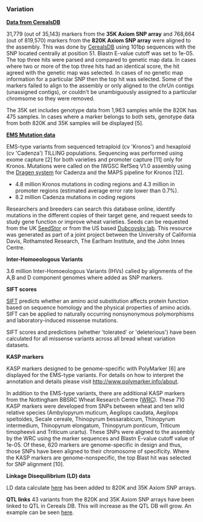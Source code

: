 ### Variation

[**Data from CerealsDB**](http://europepmc.org/abstract/MED/27342803)

31,779 (out of 35,143) markers from the **35K Axiom SNP array** and
768,664 (out of 819,570) markers from the **820K Axiom SNP array** were
aligned to the assembly. This was done by
[CerealsDB](http://europepmc.org/abstract/MED/27342803) using 101bp
sequences with the SNP located centrally at position 51. Blastn E-value
cutoff was set to 1e-05. The top three hits were parsed and compared to
genetic map data. In cases where two or more of the top three hits had
an identical score, the hit agreed with the genetic map was selected. In
cases of no genetic map information for a particular SNP then the top
hit was selected. Some of the markers failed to align to the assembly or
only aligned to the chrUn contigs (unassigned contigs), or couldn't be
unambiguously assigned to a particular chromsome so they were removed.

The 35K set includes genotype data from 1,963 samples while the 820K has
475 samples. In cases where a marker belongs to both sets, genotype data
from both 820K and 35K samples will be displayed [5].

[**EMS Mutation data**](http://europepmc.org/abstract/MED/28096351)

EMS-type variants from sequenced tetraploid (cv 'Kronos') and hexaploid (cv 'Cadenza') TILLING populations. Sequencing was performed using exome capture [2] for both varieties and promoter capture [11] only for Kronos. Mutations were called on the IWGSC RefSeq V1.0 assembly using the [Dragen system](https://file.scirp.org/Html/2-1370287_74603.htm) for Cadenza and the MAPS pipeline for Kronos [12].

- 4.8 million Kronos mutations in coding regions and 4.3 million in promoter regions (estimated average error rate lower than 0.7%).
- 8.2 million Cadenza mutations in coding regions

Researchers and breeders can search this database online, identify mutations in the different copies of their target gene, and request seeds to study gene function or improve wheat varieties. Seeds can be requested from the UK [SeedStor](https://www.seedstor.ac.uk/shopping-cart-tilling.php) or from the US based [Dubcovsky lab](http://dubcovskylab.ucdavis.edu/wheat-tilling). This resource was generated as part of a joint project between the University of California Davis, Rothamsted Research, The Earlham Institute, and the John Innes Centre.

**Inter-Homoeologous Variants**

3.6 million Inter-Homoeologous Variants (IHVs) called by alignments of
the A,B and D component genomes where added as SNP markers.

**SIFT scores**

[SIFT](http://sift.bii.a-star.edu.sg/) predicts whether an amino acid
substitution affects protein function based on sequence homology and the
physical properties of amino acids. SIFT can be applied to naturally
occurring nonsynonymous polymorphisms and laboratory-induced missense
mutations.

SIFT scores and predictions (whether 'tolerated' or
'deleterious') have been calculated for all missense variants across
all bread wheat variation datasets.

**KASP markers**

KASP markers designed to be genome-specific with PolyMarker [6] are
displayed for the EMS-type variants. For details on how to interpret the
annotation and details please visit <http://www.polymarker.info/about>.

In addition to the EMS-type variants, there are additional KASP markers from the Nottingham BBSRC Wheat Research Centre ([WRC](https://www.nottingham.ac.uk/wrc/germplasm-resources/genotyping.aspx)).
These 710 KASP markers were developed from SNPs between wheat and ten wild relative species (Ambylopyrum muticum, Aegilops caudata, Aegilops speltoides, Secale cereale, Thinopyrum bessarabicum, Thinopyrum intermedium, Thinopyrum elongatum, Thinopyrum ponticum, Triticum timopheevii and Triticum urartu). These SNPs were aligned to the assembly by the WRC using the marker sequences and Blastn E-value cutoff value of 1e-05. Of these, 620 markers are genome-specific in design and thus, those SNPs have been aligned to their chromosome of specificity. Where the KASP markers are genome-nonspecific, the top Blast hit was selected for SNP alignment [10].

**Linkage Disequilibrium (LD) data**

LD data calculate [here](https://github.com/Ensembl/ensembl-variation/tree/release/99/C_code) has been added to 820K and 35K Axiom SNP arrays.

**QTL links**
43 variants from the 820K and 35K Axiom SNP arrays have been linked to QTL in Cereals DB. This will increase as the QTL DB will grow.
An example can be seen [here](https://plants.ensembl.org/Triticum_aestivum/Variation/Explore?r=5A:438266461-438267461;v=BA00617086;vdb=variation;vf=264386). 
